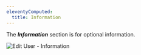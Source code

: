 ```yaml
---
eleventyComputed:
  title: Information
---
```

The ***Information*** section is for optional information. 

![Edit User - Information](https://webdevolutions.azureedge.net/docs/en/server/ServerOp7006.png) 